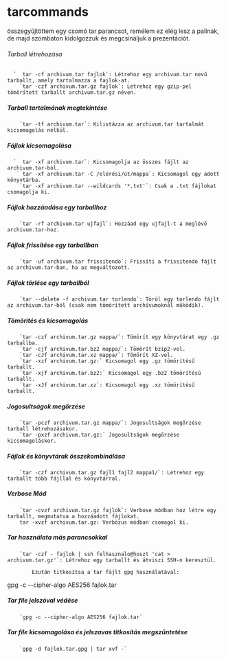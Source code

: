 # tarcommands
összegyűjtöttem egy csomó tar parancsot, remélem ez elég lesz a palinak, de majd szombaton kidolgozzuk és megcsináljuk a prezentációt.


######     Tarball létrehozása
      `  tar -cf archivum.tar fajlok`: Létrehoz egy archivum.tar nevű tarballt, amely tartalmazza a fajlok-at.
        `tar -czf archivum.tar.gz fajlok`: Létrehoz egy gzip-pel tömörített tarballt archivum.tar.gz néven.

#####     Tarball tartalmának megtekintése
        `tar -tf archivum.tar`: Kilistázza az archivum.tar tartalmát kicsomagolás nélkül.

#####     Fájlok kicsomagolása
      `  tar -xf archivum.tar`: Kicsomagolja az összes fájlt az archivum.tar-ból.
       ` tar -xf archivum.tar -C /elérési/út/mappa`: Kicsomagol egy adott könyvtárba.
        `tar -xf archivum.tar --wildcards '*.txt'`: Csak a .txt fájlokat csomagolja ki.

#####     Fájlok hozzáadása egy tarballhoz
        `tar -rf archivum.tar ujfajl`: Hozzáad egy ujfajl-t a meglévő archivum.tar-hoz.

#####     Fájlok frissítése egy tarballban
        `tar -uf archivum.tar frissitendo`: Frissíti a frissitendo fájlt az archivum.tar-ban, ha az megváltozott.

#####     Fájlok törlése egy tarballból
        `tar --delete -f archivum.tar torlendo`: Töröl egy torlendo fájlt az archivum.tar-ból (csak nem tömörített archívumoknál működik).

#####     Tömörítés és kicsomagolás
        `tar -czf archivum.tar.gz mappa/`: Tömörít egy könyvtárat egy .gz tarballba.
        `tar -cjf archivum.tar.bz2 mappa/`: Tömörít bzip2-vel.
        `tar -cJf archivum.tar.xz mappa/`: Tömörít XZ-vel.
        `tar -xzf archivum.tar.gz:` Kicsomagol egy .gz tömörítésű tarballt.
        `tar -xjf archivum.tar.bz2:` Kicsomagol egy .bz2 tömörítésű tarballt.
        `tar -xJf archivum.tar.xz`: Kicsomagol egy .xz tömörítésű tarballt.

#####     Jogosultságok megőrzése
        `tar -pczf archivum.tar.gz mappa/`: Jogosultságok megőrzése tarball létrehozásakor.
        `tar -pxzf archivum.tar.gz:` Jogosultságok megőrzése kicsomagoláskor.

#####     Fájlok és könyvtárak összekombinálása
        `tar -czf archivum.tar.gz fajl1 fajl2 mappa1/`: Létrehoz egy tarballt több fájllal és könyvtárral.

#####     Verbose Mód
        `tar -cvzf archivum.tar.gz fajlok`: Verbose módban hoz létre egy tarballt, megmutatva a hozzáadott fájlokat.
        tar -xvzf archivum.tar.gz: Verbózus módban csomagol ki.

#####     Tar használata más parancsokkal
        `tar -czf - fajlok | ssh felhasznalo@hoszt 'cat > archivum.tar.gz'`: Létrehoz egy tarballt és átviszi SSH-n keresztül.
        
            Ezután titkosítsa a tar fájlt gpg használatával:

gpg -c --cipher-algo AES256 fajlok.tar



#####     Tar file jelszóval védése
        `gpg -c --cipher-algo AES256 fajlok.tar` 

#####     Tar file kicsomagolása és jelszavas titkosítás megszűntetése

        `gpg -d fajlok.tar.gpg | tar xvf -`

